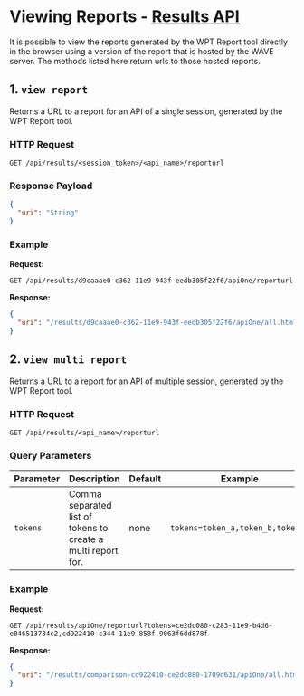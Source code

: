 # Viewing Reports - [Results API](../README.md#results-api)

It is possible to view the reports generated by the WPT Report tool directly in the browser using a version of the report that is hosted by the WAVE server. The methods listed here return urls to those hosted reports.

## 1. `view report`

Returns a URL to a report for an API of a single session, generated by the WPT Report tool.

### HTTP Request

`GET /api/results/<session_token>/<api_name>/reporturl`

### Response Payload

```json
{
  "uri": "String"
}
```

### Example 

**Request:**

`GET /api/results/d9caaae0-c362-11e9-943f-eedb305f22f6/apiOne/reporturl`

**Response:**

```json
{
  "uri": "/results/d9caaae0-c362-11e9-943f-eedb305f22f6/apiOne/all.html"
}
```

## 2. `view multi report`

Returns a URL to a report for an API of multiple session, generated by the WPT Report tool.

### HTTP Request

`GET /api/results/<api_name>/reporturl`

### Query Parameters

| Parameter | Description                                                  | Default | Example                          |
| --------- | ------------------------------------------------------------ | ------- | -------------------------------- |
| `tokens`  | Comma separated list of tokens to create a multi report for. | none    | `tokens=token_a,token_b,token_c` |

### Example

**Request:**

`GET /api/results/apiOne/reporturl?tokens=ce2dc080-c283-11e9-b4d6-e046513784c2,cd922410-c344-11e9-858f-9063f6dd878f`

**Response:**

```json
{
  "uri": "/results/comparison-cd922410-ce2dc080-1709d631/apiOne/all.html"
}
```